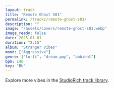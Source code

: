 ```yaml
---
layout: track
title: "Remote Ghost S01"
permalink: /tracks/remote-ghost-s01/
description: ""
image: "/assets/covers/remote-ghost-s01.webp"
image_ready: false
date: 2025-01-01
duration: "2:15"
album: "Stranger Vibes"
mood: ["Aggressive"]
genre: ["lo-fi", "dream pop", "ambient"]
bpm: 140
key: "Bb"
---
```


Explore more vibes in the [StudioRich track library](/tracks/).
